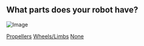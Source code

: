 ## What parts does your robot have?

![Image](link)

[Propellers](../2nd/aifly.md)
[Wheels/Limbs](../2nd/ailimbs.md)
[None](../2nd/none.md)